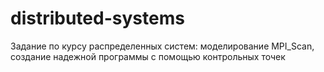 # distributed-systems
Задание по курсу распределенных систем: моделирование MPI_Scan, создание надежной программы с помощью контрольных точек
